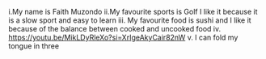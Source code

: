 i.My name is Faith Muzondo 
ii.My favourite sports is Golf I like it because it is a slow sport and easy to learn
iii. My favourite food is sushi and I like it because of the balance between cooked and uncooked food
iv. https://youtu.be/MikLDyRleXo?si=XrIgeAkyCair82nW
v. I can fold my tongue in three